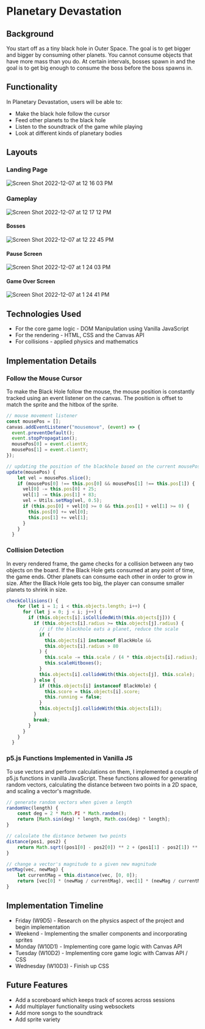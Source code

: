 # Planetary Devastation

## Background

You start off as a tiny black hole in Outer Space. The goal is to get bigger and bigger by consuming other planets. You cannot consume objects that have more mass than you do. At certain intervals, bosses spawn in and the goal is to get big enough to consume the boss before the boss spawns in.

## Functionality

In Planetary Devastation, users will be able to:

- Make the black hole follow the cursor
- Feed other planets to the black hole
- Listen to the soundtrack of the game while playing
- Look at different kinds of planetary bodies

## Layouts

### Landing Page

![Screen Shot 2022-12-07 at 12 16 03 PM](https://user-images.githubusercontent.com/65653163/206299128-a7f78163-d547-40ce-93df-d7d1119b021c.png)

### Gameplay

![Screen Shot 2022-12-07 at 12 17 12 PM](https://user-images.githubusercontent.com/65653163/206299179-f4147948-4f75-40f1-b6fc-4d116d89ebd7.png)

#### Bosses
![Screen Shot 2022-12-07 at 12 22 45 PM](https://user-images.githubusercontent.com/65653163/206299233-f6abe6d4-cfd3-49ca-92a7-14baa0167c7d.png)

#### Pause Screen
![Screen Shot 2022-12-07 at 1 24 03 PM](https://user-images.githubusercontent.com/65653163/206299405-65b743f6-3f53-4539-b6e2-501a43c15a7b.png)

#### Game Over Screen
![Screen Shot 2022-12-07 at 1 24 41 PM](https://user-images.githubusercontent.com/65653163/206299523-0988d1ae-1709-4b36-99e9-cb7f55d858d2.png)

## Technologies Used

- For the core game logic - DOM Manipulation using Vanilla JavaScript
- For the rendering - HTML, CSS and the Canvas API
- For collisions - applied physics and mathematics

## Implementation Details

### Follow the Mouse Cursor
To make the Black Hole follow the mouse, the mouse position is constantly tracked using an event listener on the canvas. The position is offset to match the sprite and the hitbox of the sprite.
```javascript
// mouse movement listener
const mousePos = [];
canvas.addEventListener("mousemove", (event) => {
  event.preventDefault();
  event.stopPropagation();
  mousePos[0] = event.clientX;
  mousePos[1] = event.clientY;
});

// updating the position of the blackhole based on the current mousePos
update(mousePos) {
    let vel = mousePos.slice();
    if (mousePos[0] !== this.pos[0] && mousePos[1] !== this.pos[1]) {
      vel[0] -= this.pos[0] + 25;
      vel[1] -= this.pos[1] + 83;
      vel = Utils.setMag(vel, 0.5);
      if (this.pos[0] + vel[0] >= 0 && this.pos[1] + vel[1] >= 0) {
        this.pos[0] += vel[0];
        this.pos[1] += vel[1];
      }
    }
  }
```

### Collision Detection
In every rendered frame, the game checks for a collision between any two objects on the board. If the Black Hole gets consumed at any point of time, the game ends. Other planets can consume each other in order to grow in size. After the Black Hole gets too big, the player can consume smaller planets to shrink in size.
```javascript
checkCollisions() {
    for (let i = 1; i < this.objects.length; i++) {
      for (let j = 0; j < i; j++) {
        if (this.objects[i].isCollidedWith(this.objects[j])) {
          if (this.objects[i].radius >= this.objects[j].radius) {
            // if the blackhole eats a planet, reduce the scale
            if (
              this.objects[i] instanceof BlackHole &&
              this.objects[i].radius > 80
            ) {
              this.scale -= this.scale / (4 * this.objects[i].radius);
              this.scaleHitboxes();
            }
            this.objects[i].collideWith(this.objects[j], this.scale);
          } else {
            if (this.objects[i] instanceof BlackHole) {
              this.score = this.objects[i].score;
              this.running = false;
            }
            this.objects[j].collideWith(this.objects[i]);
          }
          break;
        }
      }
    }
  }
```

### p5.js Functions Implemented in Vanilla JS
To use vectors and perform calculations on them, I implemented a couple of p5.js functions in vanilla JavaScript. These functions allowed for generating random vectors, calculating the distance between two points in a 2D space, and scaling a vector's magnitude.
```javascript
// generate random vectors when given a length
randomVec(length) {
    const deg = 2 * Math.PI * Math.random();
    return [Math.sin(deg) * length, Math.cos(deg) * length];
}

// calculate the distance between two points
distance(pos1, pos2) {
    return Math.sqrt((pos1[0] - pos2[0]) ** 2 + (pos1[1] - pos2[1]) ** 2);
}

// change a vector's magnitude to a given new magnitude
setMag(vec, newMag) {
    let currentMag = this.distance(vec, [0, 0]);
    return [vec[0] * (newMag / currentMag), vec[1] * (newMag / currentMag)];
}
```

## Implementation Timeline

- Friday (W9D5) - Research on the physics aspect of the project and begin implementation
- Weekend - Implementing the smaller components and incorporating sprites
- Monday (W10D1) - Implementing core game logic with Canvas API
- Tuesday (W10D2) - Implementing core game logic with Canvas API / CSS
- Wednesday (W10D3) - Finish up CSS

## Future Features

- Add a scoreboard which keeps track of scores across sessions
- Add multiplayer functionality using websockets
- Add more songs to the soundtrack
- Add sprite variety
